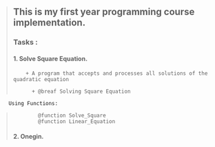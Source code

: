 
> ## This is my first year programming course implementation.
>
> ### Tasks :
> #### 1.   Solve Square Equation.
>         + A program that accepts and processes all solutions of the quadratic equation 
>         
>           + @breaf Solving Square Equation
        Using Functions:
>             @function Solve_Square
>             @function Linear_Equation
>
>
>
> #### 2.   Onegin.
>   
